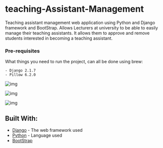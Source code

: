 # teaching-Assistant-Management


Teaching assistant management web application using Python and Django framework and BootStrap. Allows Lecturers at university to be able to easily manage their teaching assistants. It allows them to approve and remove students interested in becoming a teaching assistant.


### Pre-requisites

What things you need to run the project, can all be done using brew:
```
- Django 2.1.7
- Pillow 6.2.0
```




![img](https://i.imgur.com/N51ExDK.png)

![img](https://i.imgur.com/aFJlRot.png)

![img](https://i.imgur.com/jV3U39H.png)


## Built With:

* [Django](https://docs.djangoproject.com/en/2.2/) - The web framework used
* [Python](https://www.python.org/doc/) - Language used
* [BootStrap](https://getbootstrap.com/docs/4.3/getting-started/introduction/)
